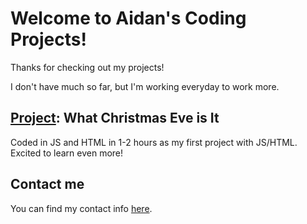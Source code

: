 <link rel="apple-touch-icon" sizes="180x180" href="/apple-touch-icon.png">
<link rel="icon" type="image/png" sizes="32x32" href="/favicon-32x32.png">
<link rel="icon" type="image/png" sizes="16x16" href="/favicon-16x16.png">
<link rel="manifest" href="/site.webmanifest">
<link rel="mask-icon" href="/safari-pinned-tab.svg" color="#5bbad5">
<meta name="msapplication-TileColor" content="#2b5797">
<meta name="theme-color" content="#ffffff">

# Welcome to Aidan's Coding Projects!

Thanks for checking out my projects!

I don't have much so far, but I'm working everyday to work more.

## [Project](https://whatchristmaseveisit.com): What Christmas Eve is It

Coded in JS and HTML in 1-2 hours as my first project with JS/HTML. Excited to learn even more!

## Contact me

You can find my contact info [here](https://git.aidanc.dev/contact).
